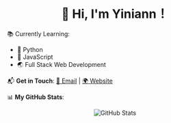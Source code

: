 <h1 align="center">👋 Hi, I'm  Yiniann！</h1>

📚 Currently Learning:
- 🐍 Python
- 🌱 JavaScript
- 🌏 Full Stack Web Development

📬 **Get in Touch**:
[📧 Email](mailto:i@en1an.com) | [🌍 Website](https://www.en1an.com)

📊 **My GitHub Stats**:
<p align="center">
  <img src="https://github-readme-stats.vercel.app/api?username=Yiniann&show_icons=true&theme=radical" alt="GitHub Stats" />
</p>

